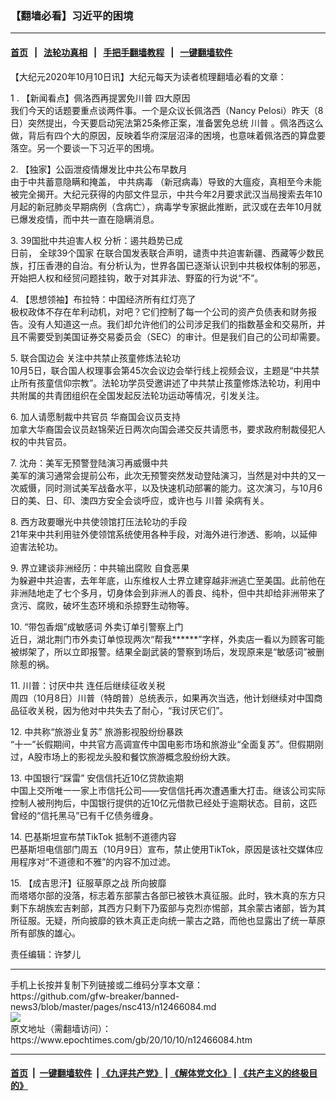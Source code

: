 ### 【翻墙必看】习近平的困境
------------------------

#### [首页](https://github.com/gfw-breaker/banned-news3/blob/master/README.md) &nbsp;&nbsp;|&nbsp;&nbsp; [法轮功真相](https://github.com/begood0513/basic/blob/master/README.md)  &nbsp;&nbsp;|&nbsp;&nbsp; [手把手翻墙教程](https://github.com/gfw-breaker/guides/wiki)  &nbsp;&nbsp;|&nbsp;&nbsp; [一键翻墙软件](https://github.com/gfw-breaker/nogfw/blob/master/README.md)  



<div><p>
 【大纪元2020年10月10日讯】大纪元每天为读者梳理翻墙必看的文章：
</p>
<p>
 1 .
 <ok href="https://www.epochtimes.com/gb/20/10/9/n12465536.htm">
  【新闻看点】佩洛西再提罢免川普 四大原因
 </ok>
 <br/>
 我们今天的话题要重点谈两件事。一个是众议长佩洛西（Nancy Pelosi）昨天（8日）突然提出，今天要启动宪法第25条修正案，准备罢免总统
 <ok href="https://www.epochtimes.com/gb/tag/%E5%B7%9D%E6%99%AE.html">
  川普
 </ok>
 。佩洛西这么做，背后有四个大的原因，反映着华府深层沼泽的困境，也意味着佩洛西的算盘要落空。另一个要谈一下习近平的困境。
</p>
<p>
 2.
 <ok href="https://www.epochtimes.com/gb/20/10/8/n12462796.htm">
  【独家】公函泄疫情爆发比中共公布早数月
 </ok>
 <br/>
 由于中共蓄意隐瞒和掩盖，
 <ok href="https://www.epochtimes.com/gb/tag/%E4%B8%AD%E5%85%B1%E7%97%85%E6%AF%92.html">
  中共病毒
 </ok>
 （新冠病毒）导致的大瘟疫，真相至今未能被完全揭开。大纪元获得的内部文件显示，中共今年2月要求武汉当局搜索去年10月起的新冠肺炎早期病例（含病亡），病毒学专家据此推断，武汉或在去年10月就已爆发疫情，而中共一直在隐瞒消息。
</p>
<p>
 3.
 <ok href="https://www.epochtimes.com/gb/20/10/9/n12465180.htm">
  39国批中共迫害人权 分析：遏共趋势已成
 </ok>
 <br/>
 日前，
 <ok href="https://www.epochtimes.com/gb/tag/%E5%85%A8%E7%90%8339%E4%B8%AA%E5%9B%BD%E5%AE%B6.html">
  全球39个国家
 </ok>
 在联合国发表联合声明，谴责中共迫害新疆、西藏等少数民族，打压香港的自治。有分析认为，世界各国已逐渐认识到中共极权体制的邪恶，开始把人权和经贸问题挂钩，敢于对其非法、野蛮的行为说“不”。
</p>
<p>
 4.
 <ok href="https://www.epochtimes.com/gb/20/9/11/n12397143.htm">
  【思想领袖】布拉特：中国经济所有红灯亮了
 </ok>
 <br/>
 极权政体不存在牟利动机，对吧？它们控制了每一个公司的资产负债表和财务报告。没有人知道这一点。我们却允许他们的公司涉足我们的指数基金和交易所，并且不需要受到美国证券交易委员会（SEC）的审计。但是我们自己的公司却需要。
</p>
<p>
 5.
 <ok href="https://www.epochtimes.com/gb/20/10/9/n12465493.htm">
  联合国边会 关注中共禁止孩童修炼法轮功
 </ok>
 <br/>
 10月5日，联合国人权理事会第45次会议边会举行线上视频会议，主题是“中共禁止所有孩童信仰宗教”。法轮功学员受邀讲述了中共禁止孩童修炼法轮功，利用中共附属的共青团组织在全国发起反法轮功运动等情况，引发关注。
</p>
<p>
 6.
 <ok href="https://www.epochtimes.com/gb/20/10/6/n12458183.htm">
  加人请愿制裁中共官员 华裔国会议员支持
 </ok>
 <br/>
 加拿大华裔国会议员赵锦荣近日两次向国会递交反共请愿书，要求政府制裁侵犯人权的中共官员。
</p>
<p>
 7.
 <ok href="https://www.epochtimes.com/gb/20/10/9/n12465503.htm">
  沈舟：美军无预警登陆演习再威慑中共
 </ok>
 <br/>
 美军的演习通常会提前公布，此次无预警突然发动登陆演习，当然是对中共的又一次威慑，同时测试美军战备水平，以及快速机动部署的能力。这次演习，与10月6日的美、日、印、澳四方安全会谈呼应，或许也与
 <ok href="https://www.epochtimes.com/gb/tag/%E5%B7%9D%E6%99%AE.html">
  川普
 </ok>
 染病有关。
</p>
<p>
 8.
 <ok href="https://www.epochtimes.com/gb/20/9/26/n12432414.htm">
  西方政要曝光中共使领馆打压法轮功的手段
 </ok>
 <br/>
 21年来中共利用驻外使领馆系统使用各种手段，对海外进行渗透、影响，以延伸迫害法轮功。
</p>
<p>
 9.
 <ok href="https://www.epochtimes.com/gb/20/10/9/n12465537.htm">
  界立建谈非洲经历：中共输出腐败 自食恶果
 </ok>
 <br/>
 为躲避中共迫害，去年年底，山东维权人士界立建穿越非洲逃亡至美国。此前他在非洲陆地走了七个多月，切身体会到非洲人的善良、纯朴，但中共却给非洲带来了贪污、腐败，破坏生态环境和杀掠野生动物等。
</p>
<p>
 10.
 <ok href="https://www.epochtimes.com/gb/20/10/9/n12465191.htm">
  “带包香烟”成敏感词 外卖订单引警察上门
 </ok>
 <br/>
 近日，湖北荆门市外卖订单惊现两次“帮我******”字样，外卖店一看以为顾客可能被绑架了，所以立即报警。结果全副武装的警察到场后，发现原来是“敏感词”被删除惹的祸。
</p>
<p>
 11.
 <ok href="https://www.epochtimes.com/gb/20/10/9/n12464376.htm">
  川普：讨厌中共 连任后继续征收关税
 </ok>
 <br/>
 周四（10月8日）川普（特朗普）总统表示，如果再次当选，他计划继续对中国商品征收关税，因为他对中共失去了耐心，“我讨厌它们”。
</p>
<p>
 12.
 <ok href="https://www.epochtimes.com/gb/20/10/9/n12465530.htm">
  中共称“旅游业复苏” 旅游影视股纷纷暴跌
 </ok>
 <br/>
 “十一”长假期间，中共官方高调宣传中国电影市场和旅游业“全面复苏”。但假期刚过，A股市场上的影视龙头股和餐饮旅游概念股纷纷大跌。
</p>
<p>
 13.
 <ok href="https://www.epochtimes.com/gb/20/10/9/n12465693.htm">
  中国银行“踩雷” 安信信托近10亿贷款逾期
 </ok>
 <br/>
 中国上交所唯一一家上市信托公司——安信信托再次遭遇重大打击。继该公司实际控制人被刑拘后，中国银行提供的近10亿元借款已经处于逾期状态。目前，这匹曾经的“信托黑马”已有千亿债务缠身。
</p>
<p>
 14.
 <ok href="https://www.epochtimes.com/gb/20/10/9/n12464854.htm">
  巴基斯坦宣布禁TikTok 抵制不道德内容
 </ok>
 <br/>
 巴基斯坦电信部门周五（10月9日）宣布，禁止使用TikTok，原因是该社交媒体应用程序对“不道德和不雅”的内容不加过滤。
</p>
<p>
 15.
 <ok href="https://www.epochtimes.com/gb/20/10/3/n12451054.htm">
  【成吉思汗】征服草原之战 所向披靡
 </ok>
 <br/>
 而塔塔尔部的没落，标志着东部蒙古各部已被铁木真征服。此时，铁木真的东方只剩下东胡族宏吉剌部，其西方只剩下乃蛮部与克烈亦惕部，其余蒙古诸部，皆为其所征服。无疑，所向披靡的铁木真正走向统一蒙古之路，而他也显露出了统一草原所有部族的雄心。
</p>
<p>
 责任编辑：许梦儿
</p>
</div>
<hr/>
手机上长按并复制下列链接或二维码分享本文章：<br/>
https://github.com/gfw-breaker/banned-news3/blob/master/pages/nsc413/n12466084.md <br/>
<a href='https://github.com/gfw-breaker/banned-news3/blob/master/pages/nsc413/n12466084.md'><img src='https://github.com/gfw-breaker/banned-news3/blob/master/pages/nsc413/n12466084.md.png'/></a> <br/>
原文地址（需翻墙访问）：https://www.epochtimes.com/gb/20/10/10/n12466084.htm


------------------------
#### [首页](https://github.com/gfw-breaker/banned-news3/blob/master/README.md) &nbsp;|&nbsp; [一键翻墙软件](https://github.com/gfw-breaker/nogfw/blob/master/README.md) &nbsp;| [《九评共产党》](https://github.com/gfw-breaker/9ping.md/blob/master/README.md#九评之一评共产党是什么) | [《解体党文化》](https://github.com/gfw-breaker/jtdwh.md/blob/master/README.md) | [《共产主义的终极目的》](https://github.com/gfw-breaker/gczydzjmd.md/blob/master/README.md)


<img src='http://gfw-breaker.win/banned-news3/pages/nsc413/n12466084.md' width='0px' height='0px'/>